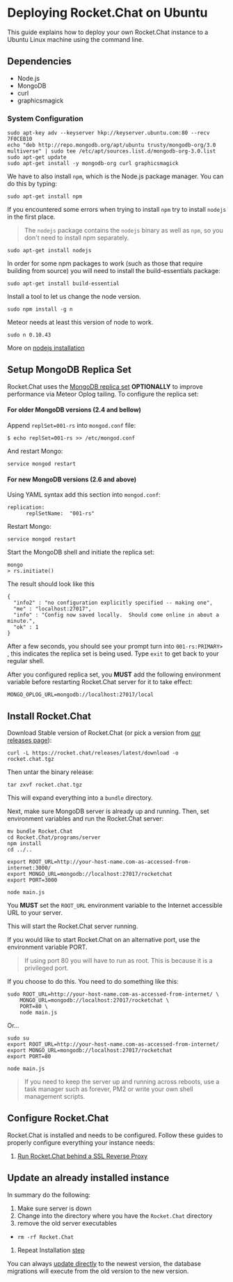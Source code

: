 # Deploying Rocket.Chat on Ubuntu

This guide explains how to deploy your own Rocket.Chat instance to a Ubuntu Linux machine using the command line.

## Dependencies

- Node.js
- MongoDB
- curl
- graphicsmagick

### System Configuration

```shell
sudo apt-key adv --keyserver hkp://keyserver.ubuntu.com:80 --recv 7F0CEB10
echo "deb http://repo.mongodb.org/apt/ubuntu trusty/mongodb-org/3.0 multiverse" | sudo tee /etc/apt/sources.list.d/mongodb-org-3.0.list
sudo apt-get update
sudo apt-get install -y mongodb-org curl graphicsmagick
```

We have to also install `npm`, which is the Node.js package manager. You can do this by typing:

```shell
sudo apt-get install npm
```

If you encountered some errors when trying to install `npm` try to install `nodejs` in the first place.

>The `nodejs` package contains the `nodejs` binary as well as `npm`, so you don't need to install npm separately.

```shell
sudo apt-get install nodejs
```

In order for some npm packages to work (such as those that require building from source) you will need to install the build-essentials package:

```shell
sudo apt-get install build-essential
```

Install a tool to let us change the node version.

```shell
sudo npm install -g n
```

Meteor needs at least this version of node to work.

```shell
sudo n 0.10.43
```

More on [nodejs installation](https://www.digitalocean.com/community/tutorials/how-to-install-node-js-on-an-ubuntu-14-04-server)

## Setup MongoDB Replica Set

Rocket.Chat uses the [MongoDB replica set](http://docs.mongodb.org/manual/replication/) **OPTIONALLY** to improve performance via Meteor Oplog tailing.  To configure the replica set:

#### For older MongoDB versions (2.4 and bellow)

Append `replSet=001-rs` into `mongod.conf` file:

```shell
$ echo replSet=001-rs >> /etc/mongod.conf
```

And restart Mongo:

```shell
service mongod restart
```

#### For new MongoDB versions (2.6 and above)

Using YAML syntax add this section into `mongod.conf`:

```shell
replication:
      replSetName:  "001-rs"
```

Restart Mongo:

```shell
service mongod restart
```

Start the MongoDB shell and initiate the replica set:

```shell
mongo
> rs.initiate()
```

The result should look like this

```
{
  "info2" : "no configuration explicitly specified -- making one",
  "me" : "localhost:27017",
  "info" : "Config now saved locally.  Should come online in about a minute.",
  "ok" : 1
}
```

After a few seconds, you should see your prompt turn into `001-rs:PRIMARY> `, this indicates the replica set is being used. Type `exit` to get back to your regular shell.

After you configured replica set, you **MUST** add the following environment variable before restarting Rocket.Chat server for it to take effect:

```
MONGO_OPLOG_URL=mongodb://localhost:27017/local
```

## Install Rocket.Chat

Download Stable version of Rocket.Chat (or pick a version from [our releases page](https://rocket.chat/releases)):

```shell
curl -L https://rocket.chat/releases/latest/download -o rocket.chat.tgz
```

Then untar the binary release:

```shell
tar zxvf rocket.chat.tgz
```

This will expand everything into a `bundle` directory.

Next, make sure MongoDB server is already up and running.  Then, set environment variables and run the Rocket.Chat server:

```shell
mv bundle Rocket.Chat
cd Rocket.Chat/programs/server
npm install
cd ../..

export ROOT_URL=http://your-host-name.com-as-accessed-from-internet:3000/
export MONGO_URL=mongodb://localhost:27017/rocketchat
export PORT=3000

node main.js
```

You **MUST** set the `ROOT_URL` environment variable to the Internet accessible URL to your server.

This will start the Rocket.Chat server running.

If you would like to start Rocket.Chat on an alternative port, use the environment variable PORT.

> If using port 80 you will have to run as root.  This is because it is a privileged port.

If you choose to do this.  You need to do something like this:

```shell
sudo ROOT_URL=http://your-host-name.com-as-accessed-from-internet/ \
    MONGO_URL=mongodb://localhost:27017/rocketchat \
    PORT=80 \
    node main.js
```

Or...

```shell
sudo su
export ROOT_URL=http://your-host-name.com-as-accessed-from-internet/
export MONGO_URL=mongodb://localhost:27017/rocketchat
export PORT=80

node main.js
```

> If you need to keep the server up and running across reboots, use a task manager such as forever, PM2 or write your own shell management scripts.

## Configure Rocket.Chat

Rocket.Chat is installed and needs to be configured. Follow these guides to properly configure everything your instance needs:

1. [Run Rocket.Chat behind a SSL Reverse Proxy](/3.%20Installation%2F4.%20Manual%20Installation%2FConfiguring%20SSL%20Reverse%20Proxy%20with%20Nginx.md)

## Update an already installed instance

In summary do the following:

1. Make sure server is down
1. Change into the directory where you have the `Rocket.Chat` directory
1. remove the old server executables
  * `rm -rf Rocket.Chat`
1. Repeat Installation [step](#2-install-rocketchat)

You can always [update directly](https://github.com/RocketChat/Rocket.Chat/issues/2408) to the newest version, the database migrations will execute from the old version to the new version.
